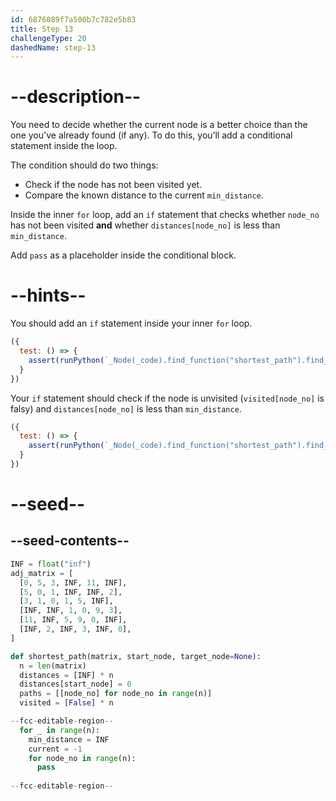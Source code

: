 ```yaml
---
id: 6876089f7a500b7c782e5b83
title: Step 13
challengeType: 20
dashedName: step-13
---
```


# --description--

You need to decide whether the current node is a better choice than the one you've already found (if any). To do this, you’ll add a conditional statement inside the loop.

The condition should do two things:

- Check if the node has not been visited yet.
- Compare the known distance to the current `min_distance`.

Inside the inner `for` loop, add an `if` statement that checks whether `node_no` has not been visited **and** whether `distances[node_no]` is less than `min_distance`. 

Add `pass` as a placeholder inside the conditional block.

# --hints--

You should add an `if` statement inside your inner `for` loop.

```js
({
  test: () => {
    assert(runPython(`_Node(_code).find_function("shortest_path").find_for_loops()[0].find_bodies()[0].find_for_loops()[0].find_bodies()[0].find_ifs()[0]`))
  }
})
```

Your `if` statement should check if the node is unvisited (`visited[node_no]` is falsy) and `distances[node_no]` is less than `min_distance`.

```js
({
  test: () => {
    assert(runPython(`_Node(_code).find_function("shortest_path").find_for_loops()[0].find_bodies()[0].find_for_loops()[0].find_bodies()[0].find_ifs()[0].find_conditions()[0].is_equivalent("not visited[node_no] and distances[node_no] < min_distance")`))
  }
})
```

# --seed--

## --seed-contents--

```py
INF = float("inf")
adj_matrix = [
  [0, 5, 3, INF, 11, INF],
  [5, 0, 1, INF, INF, 2],
  [3, 1, 0, 1, 5, INF],
  [INF, INF, 1, 0, 9, 3],
  [11, INF, 5, 9, 0, INF],
  [INF, 2, INF, 3, INF, 0],
]

def shortest_path(matrix, start_node, target_node=None):
  n = len(matrix)
  distances = [INF] * n
  distances[start_node] = 0
  paths = [[node_no] for node_no in range(n)]
  visited = [False] * n

--fcc-editable-region--
  for _ in range(n):
    min_distance = INF
    current = -1
    for node_no in range(n):
      pass
    
--fcc-editable-region--
```
